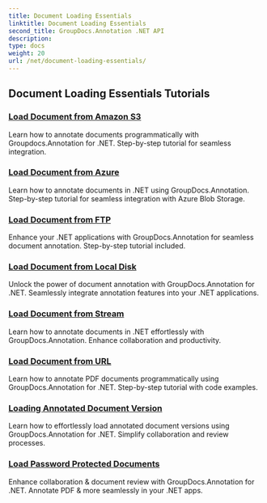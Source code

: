 ```yaml
---
title: Document Loading Essentials
linktitle: Document Loading Essentials
second_title: GroupDocs.Annotation .NET API
description: 
type: docs
weight: 20
url: /net/document-loading-essentials/
---
```


## Document Loading Essentials Tutorials
### [Load Document from Amazon S3](./load-document-from-amazon-s3/)
Learn how to annotate documents programmatically with Groupdocs.Annotation for .NET. Step-by-step tutorial for seamless integration.
### [Load Document from Azure](./load-document-from-azure/)
Learn how to annotate documents in .NET using GroupDocs.Annotation. Step-by-step tutorial for seamless integration with Azure Blob Storage.
### [Load Document from FTP](./load-document-from-ftp/)
Enhance your .NET applications with GroupDocs.Annotation for seamless document annotation. Step-by-step tutorial included.
### [Load Document from Local Disk](./load-document-from-local-disk/)
Unlock the power of document annotation with GroupDocs.Annotation for .NET. Seamlessly integrate annotation features into your .NET applications.
### [Load Document from Stream](./load-document-from-stream/)
Learn how to annotate documents in .NET effortlessly with GroupDocs.Annotation. Enhance collaboration and productivity.
### [Load Document from URL](./load-document-from-url/)
Learn how to annotate PDF documents programmatically using GroupDocs.Annotation for .NET. Step-by-step tutorial with code examples.
### [Loading Annotated Document Version](./loading-annotated-document-version/)
Learn how to effortlessly load annotated document versions using GroupDocs.Annotation for .NET. Simplify collaboration and review processes.
### [Load Password Protected Documents](./load-password-protected-documents/)
Enhance collaboration & document review with GroupDocs.Annotation for .NET. Annotate PDF & more seamlessly in your .NET apps.